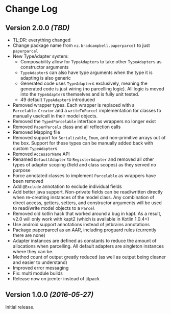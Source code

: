 Change Log
==========

Version 2.0.0 *(TBD)*
----------------------------

 * TL;DR: everything changed
 * Change package name from `nz.bradcampbell.paperparcel` to just `paperparcel`
 * New TypeAdapter system:
   * Composability allow for `TypeAdapter`s to take other `TypeAdapter`s as constructor
     arguments
   * `TypeAdapter`s can also have type arguments when the type it is adapting is also generic
   * Generated code uses `TypeAdapter`s exclusively, meaning the generated code is just wiring
     (no parcelling logic). All logic is moved into the `TypeAdapter`s themselves and is fully unit tested.
   * 49 default `TypeAdapter`s introduced
 * Removed wrapper types. Each wrapper is replaced with a `Parcelable.Creator` and a `writeToParcel` 
   implementation for classes to manually use/call in their model objects.
 * Removed the `TypedParcelable` interface as wrappers no longer exist
 * Removed `PaperParcels` class and all reflection calls
 * Removed Mapping file
 * Removed support for `Serializable`, `Enum`, and non-primitive arrays out of the box. Support
   for these types can be manually added back with custom `TypeAdapter`s
 * Removed `AccessorName` API
 * Renamed `DefaultAdapter` to `RegisterAdapter` and removed all other types of adapter scoping
   (field and class scopes) as they served no purpose
 * Force annotated classes to implement `Parcelable` as wrappers have been removed
 * Add `@Exclude` annotation to exclude individual fields
 * Add better java support. Non-private fields can be read/written directly when re-creating
   instances of the model class. Any combination of direct access, getters, setters, and
   constructor arguments will be used to read/write model objects to a `Parcel`
 * Removed old kotlin hack that worked around a bug in kapt. As a result, v2.0 will only
   work with kapt2 (which is available in Kotlin 1.0.4+)
 * Use android support annotations instead of jetbrains annotations
 * Package paperparcel as an AAR, including proguard rules (currently there are none)
 * Adapter instances are defined as constants to reduce the amount of allocations when parcelling.
   All default adapters are singleton instances where they can be. 
 * Method count of output greatly reduced (as well as output being cleaner and easier to understand)
 * Improved error messaging
 * Fix: multi module builds
 * Release now on jcenter instead of jitpack

Version 1.0.0 *(2016-05-27)*
----------------------------

Initial release.
